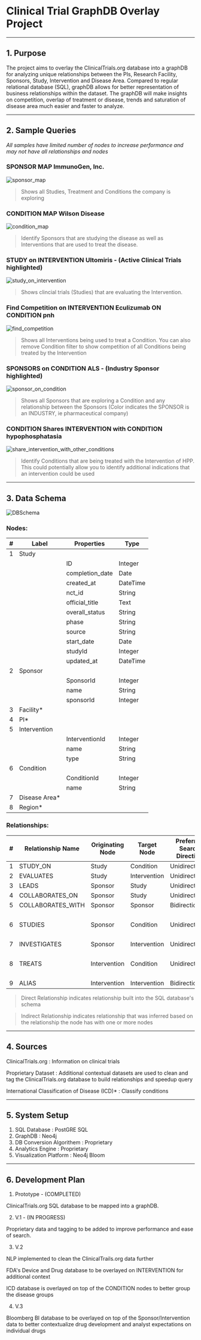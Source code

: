 # Clinical Trial GraphDB Overlay Project
****
## 1. Purpose

The project aims to overlay the ClinicalTrials.org database into a graphDB for analyzing unique relationships between the PIs, Research Facility, Sponsors, Study, Intervention and Disease Area. Compared to regular relational database (SQL), graphDB allows for better representation of business relationships within the  dataset. The graphDB will make insights on competition, overlap of treatment or disease, trends and saturation of disease area much easier and faster to analyze. 
****

## 2. Sample Queries
*All samples have limited number of nodes to increase performance and may not have all relationships and nodes*

### SPONSOR MAP **ImmunoGen, Inc.**
![sponsor_map](samples/SPONSOR_MAP_IMMUNOGEN.png)

>Shows all Studies, Treatment and Conditions the company is exploring

### CONDITION MAP **Wilson Disease**
![condition_map](samples/CONDITION_MAP_WILSON_DISEASE.png)

>Identify Sponsors that are studying the disease as well as Interventions that are used to treat the disease.

### STUDY on INTERVENTION **Ultomiris** - (Active Clinical Trials highlighted)
![study_on_intervention](samples/Study%20Status%20on%20INTERVENTION%20Ultomiris.png)

>Shows clincial trials (Studies) that are evaluating the Intervention.

### Find Competition on INTERVENTION **Eculizumab** ON CONDITION **pnh**
![find_competition](samples/COMPETITION%20for%20INTERVENTION%20eculizumab%20ON%20CONDITION%20PNH.png)

>Shows all Interventions being used to treat a Condition. You can also remove Condition filter to show competition of all Conditions being treated by the Intervention

### SPONSORS on CONDITION **ALS** - (Industry Sponsor highlighted)
![sponsor_on_condition](samples/SPONSORS_on_CONDITION_ALS_INDUSTRY_ONLY.png)

>Shows all Sponsors that are exploring a Condition and any relationship between the Sponsors (Color indicates the SPONSOR is an INDUSTRY, ie pharmaceutical company)

### CONDITION Shares INTERVENTION with CONDITION **hypophosphatasia**
![share_intervention_with_other_conditions](samples/condition_share_hpp.png)

>Identify Conditions that are being treated with the Intervention of HPP. This could potentially allow you to identify additional indications that an intervention could be used

****
## 3. Data Schema

![DBSchema](/samples/Schema.png)

### Nodes:
|# | Label | Properties| Type |
|--|-------|------------|-------|
|1| Study | ||
|||ID |Integer|
|||completion_date|Date|
|||created_at|DateTime|
|||nct_id|String|
|||official_title|Text|
|||overall_status|String|
|||phase | String|
|||source | String|
|||start_date| Date|
|||studyId | Integer|
|||updated_at | DateTime|
|2|Sponsor||||
|||SponsorId| Integer|
|||name|String|
|||sponsorId|Integer|
|3|Facility*|||
|4|PI*|||
|5|Intervention|||
|||InterventionId|Integer|
|||name|String|
|||type|String|
|6|Condition|||
|||ConditionId|Integer|
|||name|String|
|7|Disease Area*||
|8|Region*|||

   
### Relationships:
|#|Relationship Name|Originating Node|Target Node|Preferred Search Direction|Relationship Type|Properties|Data Type|
|-|--------|--------|------|------|-----|----|---|
|1|STUDY_ON|Study|Condition|Unidirectional|Direct||
|2|EVALUATES|Study|Intervention|Unidirectional|Direct|||
|3|LEADS|Sponsor|Study|Unidirectional|Direct|||
|4|COLLABORATES_ON|Sponsor|Study|Unidirectional|Direct||
|5|COLLABORATES_WITH|Sponsor|Sponsor|Bidirectional|Indirect||
|||||||occurance|Integer|
|6|STUDIES|Sponsor|Condition|Unidirectional|Direct||
|||||||occurance|Integer|
|7|INVESTIGATES|Sponsor|Intervention|Unidirectional|Direct||
|||||||occurance|Integer|
|8|TREATS|Intervention|Condition|Unidirectional|Direct||
|||||||occurance|Integer|
|9|ALIAS|Intervention|Intervention|Bidirectional|Direct/Indirect|||

> Direct Relationship indicates relationship built into the SQL database's schema

> Indirect Relationship indicates relationship that was inferred based on the relationship the node has with one or more nodes


****

## 4. Sources

ClinicalTrials.org : Information on clinical trials

Proprietary Dataset : Additional contextual datasets are used to clean and tag the ClinicalTrials.org database to build relationships and speedup query

International Classification of Disease (ICD)* : Classify conditions

****

## 5. System Setup 
1. SQL Database : PostGRE SQL
2. GraphDB : Neo4j
3. DB Conversion Algorithem : Proprietary
4. Analytics Engine : Proprietary
5. Visualization Platform : Neo4j Bloom

****

## 6. Development Plan
1. Prototype - (COMPLETED)

ClinicalTrials.org SQL database to be mapped into a graphDB.

2. V.1 - (IN PROGRESS)
   
Proprietary data and tagging to be added to improve performance and ease of search.

3. V.2

NLP implemented to clean the ClinicalTrails.org data further

FDA's Device and Drug database to be overlayed on INTERVENTION for additional context

ICD database is overlayed on top of the CONDITION nodes to better group the disease groups

4. V.3

Bloomberg BI database to be overlayed on top of the Sponsor/Intervention data to better contextualize drug development and analyst expectations on individual drugs
